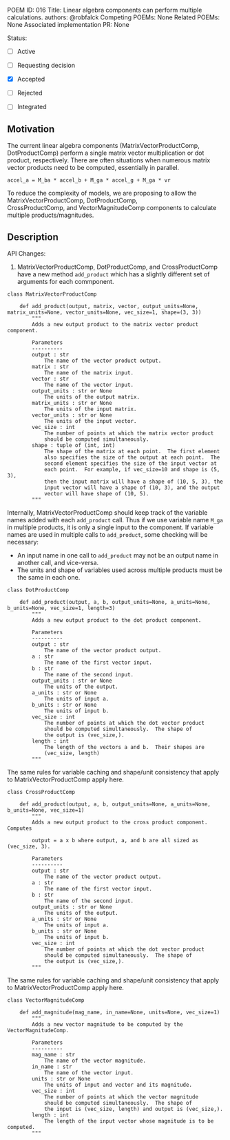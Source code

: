 POEM ID: 016
Title: Linear algebra components can perform multiple calculations.
authors: @robfalck
Competing POEMs: None
Related POEMs: None
Associated implementation PR: None

Status:

- [ ] Active
- [ ] Requesting decision
- [x] Accepted
- [ ] Rejected
- [ ] Integrated


Motivation
----------
The current linear algebra components (MatrixVectorProductComp, DotProductComp) perform a single
matrix vector multiplication or dot product, respectively.  There are often situations when numerous
matrix vector products need to be computed, essentially in parallel.

```
accel_a = M_ba * accel_b + M_ga * accel_g + M_ga * vr
```

To reduce the complexity of models, we are proposing to allow the MatrixVectorProductComp, DotProductComp,  
CrossProductComp, and VectorMagnitudeComp components to calculate multiple products/magnitudes.

Description
-----------

API Changes:

1. MatrixVectorProductComp, DotProductComp, and CrossProductComp have a new method `add_product` which has a slightly different set of arguments for each commponent.

```
class MatrixVectorProductComp

    def add_product(output, matrix, vector, output_units=None, matrix_units=None, vector_units=None, vec_size=1, shape=(3, 3))
        """
        Adds a new output product to the matrix vector product component.
        
        Parameters
        ----------
        output : str
            The name of the vector product output.
        matrix : str
            The name of the matrix input.
        vector : str
            The name of the vector input.
        output_units : str or None
            The units of the output matrix.
        matrix_units : str or None
            The units of the input matrix.
        vector_units : str or None
            The units of the input vector.
        vec_size : int
            The number of points at which the matrix vector product
            should be computed simultaneously.
        shape : tuple of (int, int)
            The shape of the matrix at each point.  The first element
            also specifies the size of the output at each point.  The
            second element specifies the size of the input vector at
            each point.  For example, if vec_size=10 and shape is (5, 3),
            then the input matrix will have a shape of (10, 5, 3), the
            input vector will have a shape of (10, 3), and the output
            vector will have shape of (10, 5).
        """
```

Internally, MatrixVectorProductComp should keep track of the variable names
added with each `add_product` call.  Thus if we use variable name `M_ga` in
multiple products, it is only a single input to the component. If variable
names are used in multiple calls to `add_product`, some checking will be necessary:
- An input name in one call to `add_product` may not be an output name in another call, and vice-versa.
- The units and shape of variables used across multiple products must be the same in each one.

```
class DotProductComp

    def add_product(output, a, b, output_units=None, a_units=None, b_units=None, vec_size=1, length=3)
        """
        Adds a new output product to the dot product component.
        
        Parameters
        ----------
        output : str
            The name of the vector product output.
        a : str
            The name of the first vector input.
        b : str
            The name of the second input.
        output_units : str or None
            The units of the output.
        a_units : str or None
            The units of input a.
        b_units : str or None
            The units of input b.
        vec_size : int
            The number of points at which the dot vector product
            should be computed simultaneously.  The shape of
            the output is (vec_size,).
        length : int
            The length of the vectors a and b.  Their shapes are
            (vec_size, length)
        """
```

The same rules for variable caching and shape/unit consistency that
apply to MatrixVectorProductComp apply here.

```
class CrossProductComp

    def add_product(output, a, b, output_units=None, a_units=None, b_units=None, vec_size=1)
        """
        Adds a new output product to the cross product component.  Computes
        
        output = a x b where output, a, and b are all sized as (vec_size, 3).
        
        Parameters
        ----------
        output : str
            The name of the vector product output.
        a : str
            The name of the first vector input.
        b : str
            The name of the second input.
        output_units : str or None
            The units of the output.
        a_units : str or None
            The units of input a.
        b_units : str or None
            The units of input b.
        vec_size : int
            The number of points at which the dot vector product
            should be computed simultaneously.  The shape of
            the output is (vec_size,).
        """
```

The same rules for variable caching and shape/unit consistency that
apply to MatrixVectorProductComp apply here.

```
class VectorMagnitudeComp

    def add_magnitude(mag_name, in_name=None, units=None, vec_size=1)
        """
        Adds a new vector magnitude to be computed by the VectorMagnitudeComp.
        
        Parameters
        ----------
        mag_name : str
            The name of the vector magnitude.
        in_name : str
            The name of the vector input.
        units : str or None
            The units of input and vector and its magnitude.
        vec_size : int
            The number of points at which the vector magnitude
            should be computed simultaneously.  The shape of
            the input is (vec_size, length) and output is (vec_size,).
        length : int
            The length of the input vector whose magnitude is to be computed.
        """
```

